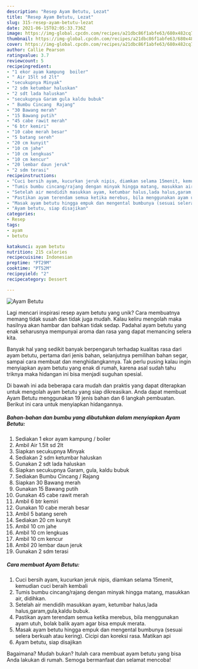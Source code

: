 ```yaml
---
description: "Resep Ayam Betutu, Lezat"
title: "Resep Ayam Betutu, Lezat"
slug: 315-resep-ayam-betutu-lezat
date: 2021-06-15T02:05:33.736Z
image: https://img-global.cpcdn.com/recipes/a21dbc86f1abfe63/680x482cq70/ayam-betutu-foto-resep-utama.jpg
thumbnail: https://img-global.cpcdn.com/recipes/a21dbc86f1abfe63/680x482cq70/ayam-betutu-foto-resep-utama.jpg
cover: https://img-global.cpcdn.com/recipes/a21dbc86f1abfe63/680x482cq70/ayam-betutu-foto-resep-utama.jpg
author: Callie Pearson
ratingvalue: 3.7
reviewcount: 5
recipeingredient:
- "1 ekor ayam kampung  boiler"
- " Air 15lt sd 2lt"
- "secukupnya Minyak"
- "2 sdm ketumbar haluskan"
- "2 sdt lada haluskan"
- "secukupnya Garam gula kaldu bubuk"
- " Bumbu Cincang  Rajang"
- "30 Bawang merah"
- "15 Bawang putih"
- "45 cabe rawit merah"
- "6 btr kemiri"
- "10 cabe merah besar"
- "5 batang sereh"
- "20 cm kunyit"
- "10 cm jahe"
- "10 cm lengkuas"
- "10 cm kencur"
- "20 lembar daun jeruk"
- "2 sdm terasi"
recipeinstructions:
- "Cuci bersih ayam, kucurkan jeruk nipis, diamkan selama 15menit, kemudian cuci beraih kembali"
- "Tumis bumbu cincang/rajang dengan minyak hingga matang, masukkan air, didihkan."
- "Setelah air mendidih masukkan ayam, ketumbar halus,lada halus,garam,gula,kaldu bubuk."
- "Pastikan ayam terendam semua ketika merebus, bila menggunakan ayam utuh, bolak balik ayam agar bisa empuk merata."
- "Masak ayam betutu hingga empuk dan mengental bumbunya (sesuai selera berkuah atau kering). Cicipi dan koreksi rasa. Matikan api"
- "Ayam betutu, siap disajikan"
categories:
- Resep
tags:
- ayam
- betutu

katakunci: ayam betutu 
nutrition: 215 calories
recipecuisine: Indonesian
preptime: "PT29M"
cooktime: "PT52M"
recipeyield: "2"
recipecategory: Dessert

---
```



![Ayam Betutu](https://img-global.cpcdn.com/recipes/a21dbc86f1abfe63/680x482cq70/ayam-betutu-foto-resep-utama.jpg)

Lagi mencari inspirasi resep ayam betutu yang unik? Cara membuatnya memang tidak susah dan tidak juga mudah. Kalau keliru mengolah maka hasilnya akan hambar dan bahkan tidak sedap. Padahal ayam betutu yang enak seharusnya mempunyai aroma dan rasa yang dapat memancing selera kita.

Banyak hal yang sedikit banyak berpengaruh terhadap kualitas rasa dari ayam betutu, pertama dari jenis bahan, selanjutnya pemilihan bahan segar, sampai cara membuat dan menghidangkannya. Tak perlu pusing kalau ingin menyiapkan ayam betutu yang enak di rumah, karena asal sudah tahu triknya maka hidangan ini bisa menjadi suguhan spesial.




Di bawah ini ada beberapa cara mudah dan praktis yang dapat diterapkan untuk mengolah ayam betutu yang siap dikreasikan. Anda dapat membuat Ayam Betutu menggunakan 19 jenis bahan dan 6 langkah pembuatan. Berikut ini cara untuk menyiapkan hidangannya.

<!--inarticleads1-->

##### Bahan-bahan dan bumbu yang dibutuhkan dalam menyiapkan Ayam Betutu:

1. Sediakan 1 ekor ayam kampung / boiler
1. Ambil  Air 1.5lt sd 2lt
1. Siapkan secukupnya Minyak
1. Sediakan 2 sdm ketumbar haluskan
1. Gunakan 2 sdt lada haluskan
1. Siapkan secukupnya Garam, gula, kaldu bubuk
1. Sediakan  Bumbu Cincang / Rajang
1. Siapkan 30 Bawang merah
1. Gunakan 15 Bawang putih
1. Gunakan 45 cabe rawit merah
1. Ambil 6 btr kemiri
1. Gunakan 10 cabe merah besar
1. Ambil 5 batang sereh
1. Sediakan 20 cm kunyit
1. Ambil 10 cm jahe
1. Ambil 10 cm lengkuas
1. Ambil 10 cm kencur
1. Ambil 20 lembar daun jeruk
1. Gunakan 2 sdm terasi




<!--inarticleads2-->

##### Cara membuat Ayam Betutu:

1. Cuci bersih ayam, kucurkan jeruk nipis, diamkan selama 15menit, kemudian cuci beraih kembali
1. Tumis bumbu cincang/rajang dengan minyak hingga matang, masukkan air, didihkan.
1. Setelah air mendidih masukkan ayam, ketumbar halus,lada halus,garam,gula,kaldu bubuk.
1. Pastikan ayam terendam semua ketika merebus, bila menggunakan ayam utuh, bolak balik ayam agar bisa empuk merata.
1. Masak ayam betutu hingga empuk dan mengental bumbunya (sesuai selera berkuah atau kering). Cicipi dan koreksi rasa. Matikan api
1. Ayam betutu, siap disajikan




Bagaimana? Mudah bukan? Itulah cara membuat ayam betutu yang bisa Anda lakukan di rumah. Semoga bermanfaat dan selamat mencoba!

